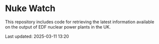 # Nuke Watch

This repository includes code for retrieving the latest information available on the output of EDF nuclear power plants in the UK.

Last updated: 2025-03-11 13:20